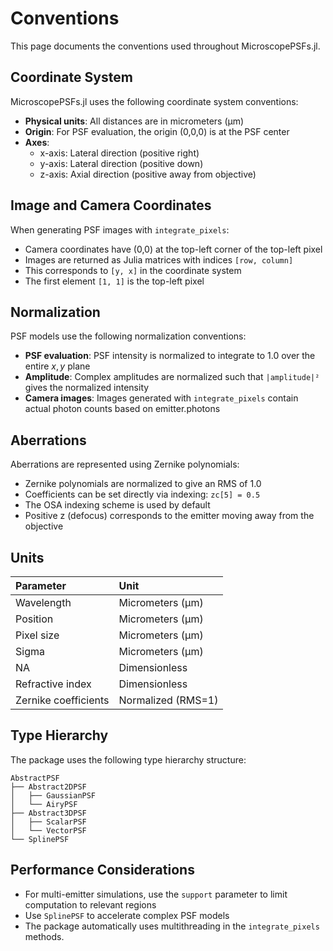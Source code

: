 # Conventions

This page documents the conventions used throughout MicroscopePSFs.jl.

## Coordinate System

MicroscopePSFs.jl uses the following coordinate system conventions:

- **Physical units**: All distances are in micrometers (μm)
- **Origin**: For PSF evaluation, the origin (0,0,0) is at the PSF center
- **Axes**:
  - x-axis: Lateral direction (positive right)
  - y-axis: Lateral direction (positive down)
  - z-axis: Axial direction (positive away from objective)

## Image and Camera Coordinates

When generating PSF images with `integrate_pixels`:

- Camera coordinates have (0,0) at the top-left corner of the top-left pixel
- Images are returned as Julia matrices with indices `[row, column]`
- This corresponds to `[y, x]` in the coordinate system
- The first element `[1, 1]` is the top-left pixel

## Normalization

PSF models use the following normalization conventions:

- **PSF evaluation**: PSF intensity is normalized to integrate to 1.0 over the entire $x,y$ plane
- **Amplitude**: Complex amplitudes are normalized such that `|amplitude|²` gives the normalized intensity
- **Camera images**: Images generated with `integrate_pixels` contain actual photon counts based on emitter.photons

## Aberrations

Aberrations are represented using Zernike polynomials:

- Zernike polynomials are normalized to give an RMS of 1.0
- Coefficients can be set directly via indexing: `zc[5] = 0.5`
- The OSA indexing scheme is used by default
- Positive z (defocus) corresponds to the emitter moving away from the objective

## Units

| Parameter   | Unit                |
|:------------|:--------------------|
| Wavelength  | Micrometers (μm)    |
| Position    | Micrometers (μm)    |
| Pixel size  | Micrometers (μm)    |
| Sigma       | Micrometers (μm)    |
| NA          | Dimensionless       |
| Refractive index | Dimensionless  |
| Zernike coefficients | Normalized (RMS=1) |

## Type Hierarchy

The package uses the following type hierarchy structure:

```
AbstractPSF
├── Abstract2DPSF
│   ├── GaussianPSF
│   └── AiryPSF
├── Abstract3DPSF
│   ├── ScalarPSF
│   └── VectorPSF
└── SplinePSF
```

## Performance Considerations

- For multi-emitter simulations, use the `support` parameter to limit computation to relevant regions
- Use `SplinePSF` to accelerate complex PSF models
- The package automatically uses multithreading in the `integrate_pixels` methods. 
